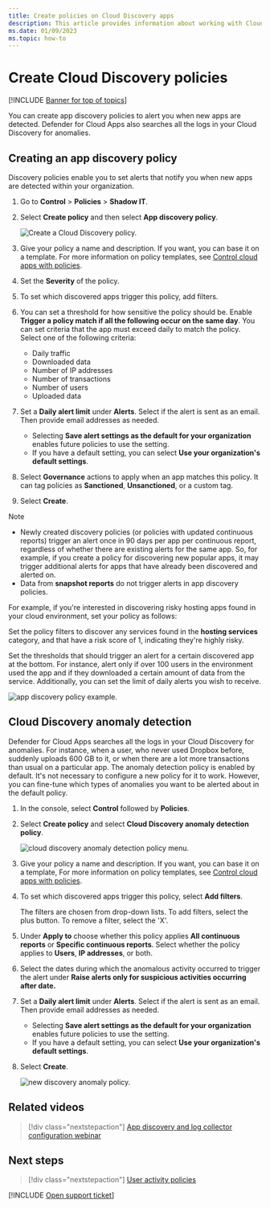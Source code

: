 ```yaml
---
title: Create policies on Cloud Discovery apps 
description: This article provides information about working with Cloud Discovery policies.
ms.date: 01/09/2023
ms.topic: how-to
---
```

# Create Cloud Discovery policies

[!INCLUDE [Banner for top of topics](includes/banner.md)]

You can create app discovery policies to alert you when new apps are detected. Defender for Cloud Apps also searches all the logs in your Cloud Discovery for anomalies.

## Creating an app discovery policy

Discovery policies enable you to set alerts that notify you when new apps are detected within your organization.

1. Go to **Control** > **Policies** > **Shadow IT**.

1. Select **Create policy** and then select **App discovery policy**.

    ![Create a Cloud Discovery policy.](media/create-policy-from-shadow-it-tab.png)

1. Give your policy a name and description. If you want, you can base it on a template. For more information on policy templates, see [Control cloud apps with policies](control-cloud-apps-with-policies.md).

1. Set the **Severity** of the policy.

1. To set which discovered apps trigger this policy, add filters.

1. You can set a threshold for how sensitive the policy should be. Enable **Trigger a policy match if all the following occur on the same day**. You can set criteria that the app must exceed daily to match the policy. Select one of the following criteria:
    - Daily traffic
    - Downloaded data
    - Number of IP addresses
    - Number of transactions
    - Number of users
    - Uploaded data

1. Set a **Daily alert limit** under **Alerts**. Select if the alert is sent as an email. Then provide email addresses as needed.
    - Selecting **Save alert settings as the default for your organization** enables future policies to use the setting.
    - If you have a default setting, you can select **Use your organization's default settings**.

1. Select **Governance** actions to apply when an app matches this policy. It can tag policies as **Sanctioned**, **Unsanctioned**, or a custom tag.

1. Select **Create**.

> [!NOTE]
>
> - Newly created discovery policies (or policies with updated continuous reports) trigger an alert once in 90 days per app per continuous report, regardless of whether there are existing alerts for the same app. So, for example, if you create a policy for discovering new popular apps, it may trigger additional alerts for apps that have already been discovered and alerted on.
> - Data from **snapshot reports** do not trigger alerts in app discovery policies.

For example, if you're interested in discovering risky hosting apps found in your cloud environment, set your policy as follows:

Set the policy filters to discover any services found in the **hosting services** category, and that have a risk score of 1, indicating they're highly risky.

Set the thresholds that should trigger an alert for a certain discovered app at the bottom. For instance, alert only if over 100 users in the environment used the app and if they downloaded a certain amount of data from the service. Additionally, you can set the limit of daily alerts you wish to receive.

![app discovery policy example.](media/app-discovery-policy-example.png "app discovery policy example")

## Cloud Discovery anomaly detection

Defender for Cloud Apps searches all the logs in your Cloud Discovery for anomalies. For instance, when a user, who never used Dropbox before, suddenly uploads 600 GB to it, or when there are a lot more transactions than usual on a particular app. The anomaly detection policy is enabled by default. It's not necessary to configure a new policy for it to work. However, you can fine-tune which types of anomalies you want to be alerted about in the default policy.

1. In the console, select **Control** followed by **Policies**.

1. Select **Create policy** and select **Cloud Discovery anomaly detection policy**.

    ![cloud discovery anomaly detection policy menu.](media/cloud-discovery-anomaly-detection-policy-menu.png "cloud discovery anomaly detection policy menu")

1. Give your policy a name and description. If you want, you can base it on a template, For more information on policy templates, see [Control cloud apps with policies](control-cloud-apps-with-policies.md).

1. To set which discovered apps trigger this policy, select **Add filters**.

    The filters are chosen from drop-down lists. To add filters, select the plus button. To remove a filter, select the 'X'.

1. Under **Apply to** choose whether this policy applies **All continuous reports** or **Specific continuous reports**. Select whether the policy applies to **Users**, **IP addresses**, or both.

1. Select the dates during which the anomalous activity occurred to trigger the alert under **Raise alerts only for suspicious activities occurring after date.**

1. Set a **Daily alert limit** under **Alerts**. Select if the alert is sent as an email. Then provide email addresses as needed.
    - Selecting **Save alert settings as the default for your organization** enables future policies to use the setting.
    - If you have a default setting, you can select **Use your organization's default settings**.

1. Select **Create**.

    ![new discovery anomaly policy.](media/new-discovery-anomaly-policy.png "new discovery anomaly policy")

## Related videos

> [!div class="nextstepaction"]
> [App discovery and log collector configuration webinar](webinars.md#on-demand-webinars)

## Next steps

> [!div class="nextstepaction"]
> [User activity policies](user-activity-policies.md)

[!INCLUDE [Open support ticket](includes/support.md)]
